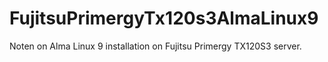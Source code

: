 # FujitsuPrimergyTx120s3AlmaLinux9
Noten on Alma Linux 9 installation on Fujitsu Primergy TX120S3 server.
